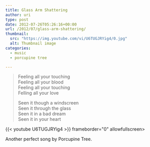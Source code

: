 ```yaml
---
title: Glass Arm Shattering
author: uri
type: post
date: 2012-07-26T05:26:16+00:00
url: /2012/07/glass-arm-shattering/
thumbnail:
  src: "https://img.youtube.com/vi/U6TUGJRYig4/0.jpg"
  alt: Thumbnail image
categories:
  - music
  - porcupine tree

---
```

> Feeling all your touching  
> Feeling all your blood  
> Feeling all your touching  
> Felling all your love
> 
> Seen it though a windscreen  
> Seen it through the glass  
> Seen it in a bad dream  
> Seen it in your heart

{{< youtube U6TUGJRYig4 >}} frameborder="0" allowfullscreen></iframe>

Another perfect song by Porcupine Tree.
